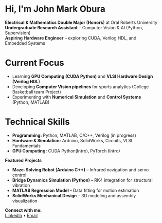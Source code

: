 # Hi, I'm John Mark Obura

**Electrical & Mathematics Double Major (Honors)** at Oral Roberts University  
**Undergraduate Research Assistant** – Computer Vision & AI (Python, Supervision)  
**Aspiring Hardware Engineer** – exploring CUDA, Verilog HDL, and Embedded Systems

# Current Focus
- Learning **GPU Computing (CUDA Python)** and **VLSI Hardware Design (Verilog HDL)**  
- Developing **Computer Vision pipelines** for sports analytics (College Basketball team Project)  
- Experimenting with **Numerical Simulation** and **Control Systems** (Python, MATLAB)

# Technical Skills
- **Programming:** Python, MATLAB, C/C++, Verilog (in progress)  
- **Hardware & Simulation:** Arduino, SolidWorks, Circuits, VLSI Fundamentals  
- **GPU Computing:** CUDA Python(Intro), PyTorch (Intro)   

**Featured Projects**
- **Maze-Solving Robot (Arduino C++)** – Infrared navigation and servo control  
- **Bridge Dynamics Simulation (Python)** – RK4 integration for structural vibration  
- **MATLAB Regression Model** – Data fitting for motion estimation  
- **SolidWorks Mechanical Design** – 3D modeling and assembly visualization  

**Connect with me:**  
[LinkedIn](www.linkedin.com/in/johnmarkobura) • [Email](mailto:johnmarkobura1@gmail.com)
